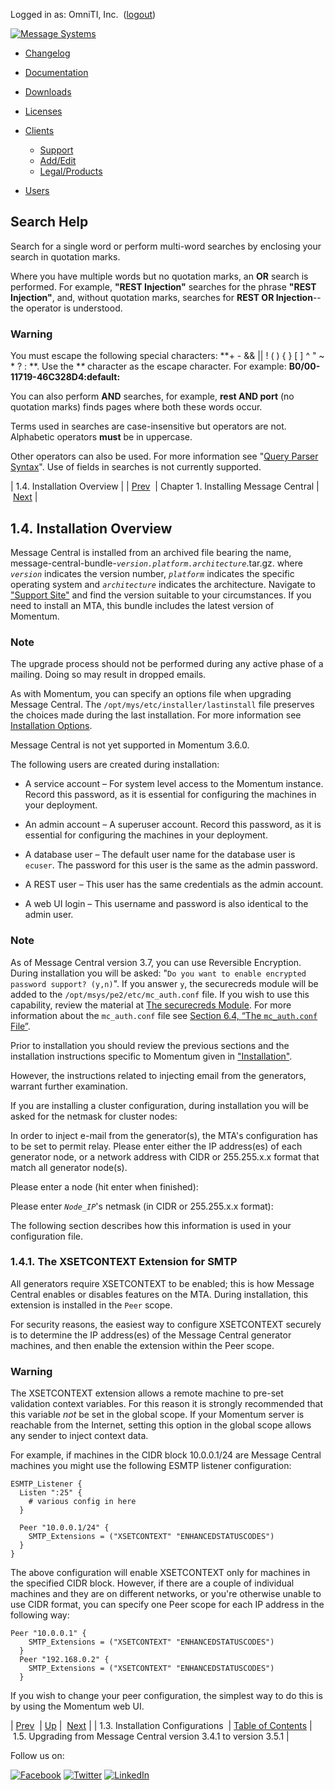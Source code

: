 Logged in as: OmniTI, Inc.  ([logout](https://support.messagesystems.com/logout.php))

[![Message Systems](https://support.messagesystems.com/images/ms-white205.png)](https://support.messagesystems.com/start.php) 

*   [Changelog](https://support.messagesystems.com/start.php?show=changelog)
*   [Documentation](https://support.messagesystems.com/docs/)
*   [Downloads](https://support.messagesystems.com/start.php)

*   [Licenses](https://support.messagesystems.com/license_summary.php)
*   <a href="">Clients</a>
    *   [Support](https://support.messagesystems.com/cs.php)
    *   [Add/Edit](https://support.messagesystems.com/edit_client.php)
    *   [Legal/Products](https://support.messagesystems.com/edit_products.php)
*   [Users](https://support.messagesystems.com/edit_customer.php)

## Search Help

Search for a single word or perform multi-word searches by enclosing your search in quotation marks.

Where you have multiple words but no quotation marks, an **OR** search is performed. For example, **"REST Injection"** searches for the phrase **"REST Injection"**, and, without quotation marks, searches for **REST OR Injection**--the operator is understood.

### Warning

You must escape the following special characters: **+ - && || ! ( ) { } [ ] ^ " ~ * ? : \**. Use the **\** character as the escape character. For example: **B0/00-11719-46C328D4\:default\:**

You can also perform **AND** searches, for example, **rest AND port** (no quotation marks) finds pages where both these words occur.

Terms used in searches are case-insensitive but operators are not. Alphabetic operators **must** be in uppercase.

Other operators can also be used. For more information see "[Query Parser Syntax](https://lucene.apache.org/core/old_versioned_docs/versions/3_0_0/queryparsersyntax.html)". Use of fields in searches is not currently supported.

| 1.4. Installation Overview |
| [Prev](mc-configurations.php)  | Chapter 1. Installing Message Central |  [Next](mc-upgrade-341-to-351.php) |

## 1.4. Installation Overview

Message Central is installed from an archived file bearing the name, message-central-bundle-*`version.platform.architecture`*.tar.gz. where *`version`* indicates the version number, *`platform`* indicates the specific operating system and *`architecture`* indicates the architecture. Navigate to ["Support Site"](https://support.messagesystems.com/start.php) and find the version suitable to your circumstances. If you need to install an MTA, this bundle includes the latest version of Momentum.

### Note

The upgrade process should not be performed during any active phase of a mailing. Doing so may result in dropped emails.

As with Momentum, you can specify an options file when upgrading Message Central. The `/opt/mys/etc/installer/lastinstall` file preserves the choices made during the last installation. For more information see [Installation Options](https://support.messagesystems.com/docs/web-ref/install.options.php).

Message Central is not yet supported in Momentum 3.6.0.

The following users are created during installation:

*   A service account – For system level access to the Momentum instance. Record this password, as it is essential for configuring the machines in your deployment.

*   An admin account – A superuser account. Record this password, as it is essential for configuring the machines in your deployment.

*   A database user – The default user name for the database user is `ecuser`. The password for this user is the same as the admin password.

*   A REST user – This user has the same credentials as the admin account.

*   A web UI login – This username and password is also identical to the admin user.

### Note

As of Message Central version 3.7, you can use Reversible Encryption. During installation you will be asked: "`Do you want to enable encrypted password support? (y,n)`". If you answer `y`, the securecreds module will be added to the `/opt/msys/pe2/etc/mc_auth.conf` file. If you wish to use this capability, review the material at [The securecreds Module](https://support.messagesystems.com/docs/web-ref/modules.securecreds.php). For more information about the `mc_auth.conf` file see [Section 6.4, “The `mc_auth.conf` File”](mc.conf.mc_auth.conf.php "6.4. The mc_auth.conf File").

Prior to installation you should review the previous sections and the installation instructions specific to Momentum given in ["Installation"](https://support.messagesystems.com/docs/web-ref/install.php).

However, the instructions related to injecting email from the generators, warrant further examination.

If you are installing a cluster configuration, during installation you will be asked for the netmask for cluster nodes:

In order to inject e-mail from the generator(s), the MTA's configuration
  has to be set to permit relay.  Please enter either the IP address(es) of
  each generator node, or a network address with CIDR or 255.255.x.x format
  that match all generator node(s).

  Please enter a node (hit enter when finished):

  Please enter *`Node_IP`*'s netmask (in CIDR or 255.255.x.x format):

The following section describes how this information is used in your configuration file.

### 1.4.1. The XSETCONTEXT Extension for SMTP

All generators require XSETCONTEXT to be enabled; this is how Message Central enables or disables features on the MTA. During installation, this extension is installed in the `Peer` scope.

For security reasons, the easiest way to configure XSETCONTEXT securely is to determine the IP address(es) of the Message Central generator machines, and then enable the extension within the Peer scope.

### Warning

The XSETCONTEXT extension allows a remote machine to pre-set validation context variables. For this reason it is strongly recommended that this variable *not* be set in the global scope. If your Momentum server is reachable from the Internet, setting this option in the global scope allows any sender to inject context data.

For example, if machines in the CIDR block 10.0.0.1/24 are Message Central machines you might use the following ESMTP listener configuration:

```
ESMTP_Listener {
  Listen ":25" {
    # various config in here
  }

  Peer "10.0.0.1/24" {
    SMTP_Extensions = ("XSETCONTEXT" "ENHANCEDSTATUSCODES")
  }
}
```

The above configuration will enable XSETCONTEXT only for machines in the specified CIDR block. However, if there are a couple of individual machines and they are on different networks, or you're otherwise unable to use CIDR format, you can specify one Peer scope for each IP address in the following way:

```
Peer "10.0.0.1" {
    SMTP_Extensions = ("XSETCONTEXT" "ENHANCEDSTATUSCODES")
  }
  Peer "192.168.0.2" {
    SMTP_Extensions = ("XSETCONTEXT" "ENHANCEDSTATUSCODES")
  }
```

If you wish to change your peer configuration, the simplest way to do this is by using the Momentum web UI.

| [Prev](mc-configurations.php)  | [Up](mc-installation.php) |  [Next](mc-upgrade-341-to-351.php) |
| 1.3. Installation Configurations  | [Table of Contents](index.php) |  1.5. Upgrading from Message Central version 3.4.1 to version 3.5.1 |

Follow us on:

[![Facebook](https://support.messagesystems.com/images/icon-facebook.png)](http://www.facebook.com/messagesystems) [![Twitter](https://support.messagesystems.com/images/icon-twitter.png)](http://twitter.com/#!/MessageSystems) [![LinkedIn](https://support.messagesystems.com/images/icon-linkedin.png)](http://www.linkedin.com/company/message-systems)